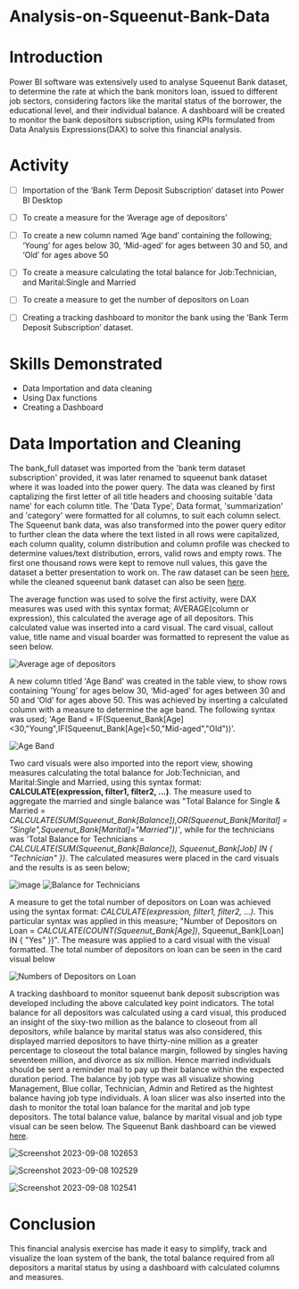 # Analysis-on-Squeenut-Bank-Data

# **Introduction**
Power BI software was extensively used to analyse Squeenut Bank dataset, to determine the rate at which the bank monitors loan, issued to different job sectors, considering factors like the marital status of the borrower, the educational level, and their individual balance. A dashboard will be created to monitor the bank depositors subscription, using KPIs formulated from Data Analysis Expressions(DAX) to solve this financial analysis.

# **Activity**
- [ ]  Importation of the ‘Bank Term Deposit Subscription’ dataset into Power BI Desktop
- [ ]  To create a measure for the ‘Average age of depositors’
- [ ]  To create a new column named ‘Age band’ containing the following; ‘Young’ for ages below 30, ‘Mid-aged’ for ages between 30 and 50, and ‘Old’ for ages above 50
- [ ]  To create a measure calculating the total balance for Job:Technician, and Marital:Single and Married
- [ ]  To create a measure to get the number of depositors on Loan
- [ ]  Creating a tracking dashboard to monitor the bank using the ‘Bank Term Deposit Subscription’ dataset.
 

# **Skills Demonstrated**
- Data Importation and data cleaning
- Using Dax functions
- Creating a Dashboard

# **Data Importation and Cleaning**
The bank_full dataset was imported from the 'bank term dataset subscription' provided, it was later renamed to squeenut bank dataset where it was loaded into the power query. The data was cleaned by first captalizing the first letter of all title headers and choosing suitable 'data name' for each column title. The 'Data Type', Data format, 'summarization' and 'category' were formatted for all columns, to suit each column select. The Squeenut bank data, was also transformed into the power query editor to further clean the data where the text listed in all rows were capitalized, each column quality, column distribution and column profile was checked to determine values/text distribution, errors, valid rows and empty rows. The first one thousand rows were kept to remove null values, this gave the dataset a better presentation to work on. The raw dataset can be seen [here](https://github.com/Jessie-Watt/Analysis-on-Squeenut-Bank-Data/blob/main/Raw%20Data%20Screenshot.png), while the cleaned squeenut bank dataset can also be seen [here](https://github.com/Jessie-Watt/Analysis-on-Squeenut-Bank-Data/blob/main/Cleaned%20Squeenut%20Bank%20Data.png).

The average function was used to solve the first activity, were DAX measures was used with this syntax format; AVERAGE(column or expression), this calculated the average age of all depositors. This calculated value was inserted into a card visual. The card visual, callout value, title name and visual boarder was formatted to represent the value as seen below.

![Average age of depositors](https://github.com/Jessie-Watt/Analysis-on-Squeenut-Bank-Data/assets/140435577/e39a4204-df3b-4911-8dce-958b715dcf26)



A new column titled 'Age Band' was created in the table view, to show rows containing ‘Young’ for ages below 30, ‘Mid-aged’ for ages between 30 and 50 and ‘Old’ for ages above 50. This was achieved by inserting a calculated column with a measure to determine the age band. The following syntax was used; 'Age Band = IF(Squeenut_Bank[Age]<30,"Young",IF(Squeenut_Bank[Age]<50,"Mid-aged","Old"))'.

![Age Band](https://github.com/Jessie-Watt/Analysis-on-Squeenut-Bank-Data/assets/140435577/d86889a1-b57d-4e8d-8e35-69774fc44853)

Two card visuals were also imported into the report view, showing measures calculating the total balance for Job:Technician, and Marital:Single and Married, using this syntax format: **CALCULATE(expression, filter1, filter2, ...)**. The measure used to aggregate the married and single balance was "Total Balance for Single & Married = _CALCULATE(SUM(Squeenut_Bank[Balance]),OR(Squeenut_Bank[Marital] = "Single",Squeenut_Bank[Marital]="Married"))'_,  while for the technicians was 'Total Balance for Technicians = _CALCULATE(SUM(Squeenut_Bank[Balance]), Squeenut_Bank[Job] IN { "Technician" })_. The calculated measures were placed in the card visuals and the results is as seen below;

![image](https://github.com/Jessie-Watt/Analysis-on-Squeenut-Bank-Data/assets/140435577/3c17f6d0-f4d5-4c43-88ce-4c826a3cada6)
![Balance for Technicians](https://github.com/Jessie-Watt/Analysis-on-Squeenut-Bank-Data/assets/140435577/d3258c47-4619-4e32-8098-7e1f00f099f4)

A measure to get the total number of depositors on Loan was achieved using the syntax format: _CALCULATE(expression, filter1, filter2, ...)_. This particular syntax was applied in this measure; "Number of Depositors on Loan = _CALCULATE(COUNT(Squeenut_Bank[Age])_, Squeenut_Bank[Loan] IN { "Yes" })". The measure was applied to a card visual with the visual formatted. The total number of depositors on loan can be seen in the card visual below

![Numbers of Depositors on Loan](https://github.com/Jessie-Watt/Analysis-on-Squeenut-Bank-Data/assets/140435577/b486d3ba-4f5e-47f0-9d13-69bd0e54eb5a)



A tracking dashboard to monitor squeenut bank deposit subscription was developed including the above calculated key point indicators. The total balance for all depositors was calculated using a card visual, this produced an insight of the sixy-two million as the balance to closeout from all depositors, while balance by marital status was also considered, this displayed married depositors to have thirty-nine million as a greater percentage to closeout the total balance margin, followed by singles having seventeen million, and divorce as six million. Hence married individuals should be sent a reminder mail to pay up their balance within the expected duration period. The balance by job type was all visualize showing Management, Blue collar, Technician, Admin and Retired as the hightest balance having job type individuals. A loan slicer was also inserted into the dash to monitor the total loan balance for the marital and job type depositors. The total balance value, balance by marital visual and job type visual can be seen below. The Squeenut Bank dashboard can be viewed [here](https://github.com/Jessie-Watt/Analysis-on-Squeenut-Bank-Data/blob/main/Squeenut%20Bank%20Dashboard.png).


![Screenshot 2023-09-08 102653](https://github.com/Jessie-Watt/Analysis-on-Squeenut-Bank-Data/assets/140435577/676b158b-bde7-48bb-953d-e64299a996fd)

![Screenshot 2023-09-08 102529](https://github.com/Jessie-Watt/Analysis-on-Squeenut-Bank-Data/assets/140435577/6ca9e64a-0854-40f6-a6b2-6ac64ba4895e)

![Screenshot 2023-09-08 102541](https://github.com/Jessie-Watt/Analysis-on-Squeenut-Bank-Data/assets/140435577/97e24f82-6f44-430b-a8c0-702d0fe2dfc6)





# **Conclusion**
This financial analysis exercise has made it easy to simplify, track and visualize the loan system of the bank, the total balance required from all depositors a  marital status by using a dashboard with calculated columns and measures.


